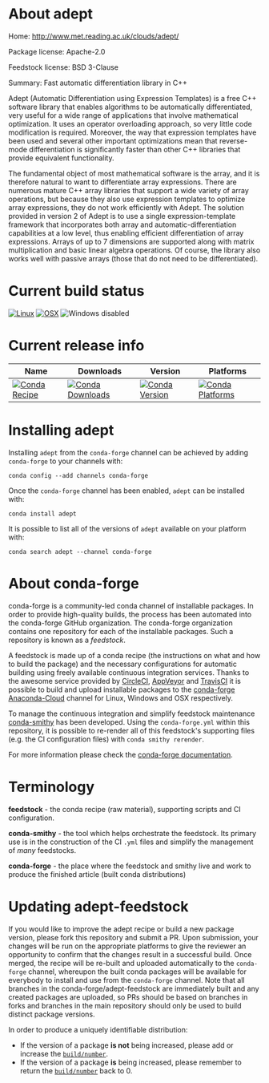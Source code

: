 About adept
===========

Home: http://www.met.reading.ac.uk/clouds/adept/

Package license: Apache-2.0

Feedstock license: BSD 3-Clause

Summary: Fast automatic differentiation library in C++

Adept (Automatic Differentiation using Expression Templates) is a free C++
software library that enables algorithms to be automatically differentiated,
very useful for a wide range of applications that involve mathematical
optimization. It uses an operator overloading approach, so very little code
modification is required. Moreover, the way that expression templates have been
used and several other important optimizations mean that reverse-mode
differentiation is significantly faster than other C++ libraries that provide
equivalent functionality.

The fundamental object of most mathematical software is the array, and it is
therefore natural to want to differentiate array expressions. There are numerous
mature C++ array libraries that support a wide variety of array operations, but
because they also use expression templates to optimize array expressions, they
do not work efficiently with Adept. The solution provided in version 2 of
Adept is to use a single expression-template framework that incorporates both
array and automatic-differentiation capabilities at a low level, thus enabling
efficient differentiation of array expressions. Arrays of up to 7 dimensions are
supported along with matrix multiplication and basic linear algebra operations.
Of course, the library also works well with passive arrays (those that do not
need to be differentiated).


Current build status
====================

[![Linux](https://img.shields.io/circleci/project/github/conda-forge/adept-feedstock/master.svg?label=Linux)](https://circleci.com/gh/conda-forge/adept-feedstock)
[![OSX](https://img.shields.io/travis/conda-forge/adept-feedstock/master.svg?label=macOS)](https://travis-ci.org/conda-forge/adept-feedstock)
![Windows disabled](https://img.shields.io/badge/Windows-disabled-lightgrey.svg)

Current release info
====================

| Name | Downloads | Version | Platforms |
| --- | --- | --- | --- |
| [![Conda Recipe](https://img.shields.io/badge/recipe-adept-green.svg)](https://anaconda.org/conda-forge/adept) | [![Conda Downloads](https://img.shields.io/conda/dn/conda-forge/adept.svg)](https://anaconda.org/conda-forge/adept) | [![Conda Version](https://img.shields.io/conda/vn/conda-forge/adept.svg)](https://anaconda.org/conda-forge/adept) | [![Conda Platforms](https://img.shields.io/conda/pn/conda-forge/adept.svg)](https://anaconda.org/conda-forge/adept) |

Installing adept
================

Installing `adept` from the `conda-forge` channel can be achieved by adding `conda-forge` to your channels with:

```
conda config --add channels conda-forge
```

Once the `conda-forge` channel has been enabled, `adept` can be installed with:

```
conda install adept
```

It is possible to list all of the versions of `adept` available on your platform with:

```
conda search adept --channel conda-forge
```


About conda-forge
=================

conda-forge is a community-led conda channel of installable packages.
In order to provide high-quality builds, the process has been automated into the
conda-forge GitHub organization. The conda-forge organization contains one repository
for each of the installable packages. Such a repository is known as a *feedstock*.

A feedstock is made up of a conda recipe (the instructions on what and how to build
the package) and the necessary configurations for automatic building using freely
available continuous integration services. Thanks to the awesome service provided by
[CircleCI](https://circleci.com/), [AppVeyor](http://www.appveyor.com/)
and [TravisCI](https://travis-ci.org/) it is possible to build and upload installable
packages to the [conda-forge](https://anaconda.org/conda-forge)
[Anaconda-Cloud](http://docs.anaconda.org/) channel for Linux, Windows and OSX respectively.

To manage the continuous integration and simplify feedstock maintenance
[conda-smithy](http://github.com/conda-forge/conda-smithy) has been developed.
Using the ``conda-forge.yml`` within this repository, it is possible to re-render all of
this feedstock's supporting files (e.g. the CI configuration files) with ``conda smithy rerender``.

For more information please check the [conda-forge documentation](https://conda-forge.org/docs/).

Terminology
===========

**feedstock** - the conda recipe (raw material), supporting scripts and CI configuration.

**conda-smithy** - the tool which helps orchestrate the feedstock.
                   Its primary use is in the construction of the CI ``.yml`` files
                   and simplify the management of *many* feedstocks.

**conda-forge** - the place where the feedstock and smithy live and work to
                  produce the finished article (built conda distributions)


Updating adept-feedstock
========================

If you would like to improve the adept recipe or build a new
package version, please fork this repository and submit a PR. Upon submission,
your changes will be run on the appropriate platforms to give the reviewer an
opportunity to confirm that the changes result in a successful build. Once
merged, the recipe will be re-built and uploaded automatically to the
`conda-forge` channel, whereupon the built conda packages will be available for
everybody to install and use from the `conda-forge` channel.
Note that all branches in the conda-forge/adept-feedstock are
immediately built and any created packages are uploaded, so PRs should be based
on branches in forks and branches in the main repository should only be used to
build distinct package versions.

In order to produce a uniquely identifiable distribution:
 * If the version of a package **is not** being increased, please add or increase
   the [``build/number``](http://conda.pydata.org/docs/building/meta-yaml.html#build-number-and-string).
 * If the version of a package **is** being increased, please remember to return
   the [``build/number``](http://conda.pydata.org/docs/building/meta-yaml.html#build-number-and-string)
   back to 0.